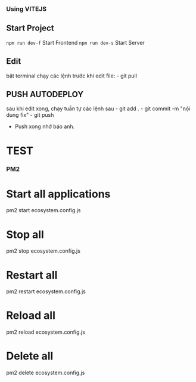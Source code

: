 ### Using VITEJS

## Start Project

`npm run dev-f` Start Frontend
`npm run dev-s` Start Server

## Edit

bật terminal chạy các lệnh trước khi edit file:
    - git pull

## PUSH AUTODEPLOY

sau khi edit xong, chạy tuần tự các lệnh sau
    - git add .
    - git commit -m "nội dung fix"
    - git push
* Push xong nhớ báo anh.
# TEST

### PM2

# Start all applications

pm2 start ecosystem.config.js

# Stop all

pm2 stop ecosystem.config.js

# Restart all

pm2 restart ecosystem.config.js

# Reload all

pm2 reload ecosystem.config.js

# Delete all

pm2 delete ecosystem.config.js
